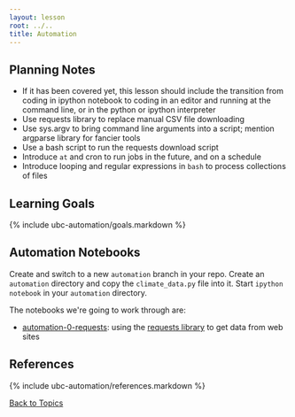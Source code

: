 ```yaml
---
layout: lesson
root: ../..
title: Automation
---
```


## Planning Notes
<ul>
  <li>If it has been covered yet, this lesson should include the transition from coding in ipython notebook to coding in an editor and running at the command line, or in the python or ipython interpreter</li>
  <li>Use requests library to replace manual CSV file downloading</li>
  <li>Use sys.argv to bring command line arguments into a script; mention argparse library for fancier tools</li>
  <li>Use a bash script to run the requests download script</li>
  <li>Introduce <code>at</code> and cron to run jobs in the future, and on a schedule</li>
  <li>Introduce looping and regular expressions in <code>bash</code> to process collections of files</li>
</ul>


## Learning Goals
{% include ubc-automation/goals.markdown %}


## Automation Notebooks

Create and switch to a new `automation` branch in your repo.
Create an `automation` directory and copy the `climate_data.py` file into it.
Start `ipython notebook` in your `automation` directory.

The notebooks we're going to work through are:

- [automation-0-requests](http://nbviewer.ipython.org/url/douglatornell.github.io/2013-09-26-ubc/lessons/ubc-automation/automation-0-requests.ipynb):
using the [requests library](http://docs.python-requests.org/) to get data from web sites


## References
{% include ubc-automation/references.markdown %}


[Back to Topics](../../index.html#topics)
